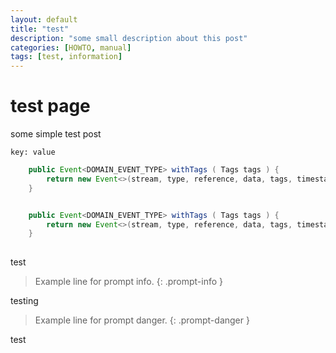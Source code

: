 ```yaml
---
layout: default
title: "test"
description: "some small description about this post"
categories: [HOWTO, manual]
tags: [test, information]
---
```

# test page
some simple test post


```
key: value
```

```java
	public Event<DOMAIN_EVENT_TYPE> withTags ( Tags tags ) {
		return new Event<>(stream, type, reference, data, tags, timestamp);
	}
```

```java

	public Event<DOMAIN_EVENT_TYPE> withTags ( Tags tags ) {
		return new Event<>(stream, type, reference, data, tags, timestamp);
	}
	
```

test

> Example line for prompt info.
{: .prompt-info }

testing

> Example line for prompt danger.
{: .prompt-danger }

test